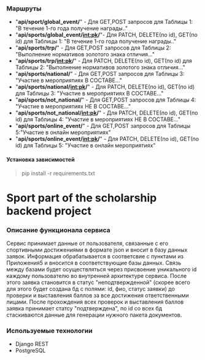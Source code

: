### Маршруты
* "**api/sport/global_event/**" - Для GET,POST запросов для Таблицы 1: "В течение 1-го года получение награды.."
* "**api/sports/global_event/<int:pk>/**"- Для PATCH, DELETE(по id), GET(по id) для Таблицы 1:  "В течение 1-го года получение награды.."
* "**api/sports/trp/**" - Для GET,POST запросов для Таблицы 2: "Выполнение нормативов золотого знака отличия..."
* "**api/sports/trp/<int:pk>/**" - Для PATCH, DELETE(по id), GET(по id) для Таблицы 2: "Выполнение нормативов золотого знака отличия..."
* "**api/sports/national/**" - Для GET,POST запросов для Таблицы 3: "Участие в мероприятиях В СОСТАВЕ..."
* "**api/sports/national/<int:pk>/**" - Для PATCH, DELETE(по id), GET(по id) для Таблицы 3: "Участие в мероприятиях В СОСТАВЕ..."
* "**api/sports/not_national/**" - Для GET,POST запросов для Таблицы 4: "Участие в мероприятиях НЕ В СОСТАВЕ..."
* "**api/sports/not_national/<int:pk>/**" - Для PATCH, DELETE(по id), GET(по id) для Таблицы 4: "Участие в мероприятиях НЕ В СОСТАВЕ..."
* "**api/sports/online_event/**" - Для GET,POST запросов для Таблицы 5:"Участие в онлайн мероприятиях"
* "**api/sports/online_event/<int:pk>/**" - Для PATCH, DELETE(по id), GET(по id) для Таблицы 5: "Участие в онлайн мероприятиях"

#### Установка зависимостей
> pip install -r requirements.txt
 

# Sport part of the scholarship backend project #

### Описание функционала сервиса ###

Сервис принимает данные от пользователя, связанные с его спортивными достижениями в формате json и вносит в базу данных заявок. Информация обрабатывается в соответсвие с пунктами из Приложения5 и вносится в соответствующие базы данных. Связь между базами будет осуществляться через присвоение уникального id каждому пользователю во внутренней архитектуре сервиса. После этого заявка становится в статус "неподтвержденной" (скорее всего для этого будет создана бд с полями: id, фио, статус заявки) до проверки и выставления баллов за все достижения ответственными лицами. После прохождения всех проверок и выставления баллов заявка принимает статсу "подтверждена", по id со всех бд стаскиваются данные для генерации нужного пакета документов.

### Используемые технологии 

* Django REST 
* PostgreSQL
